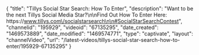{
    "title": "Tillys Social Star Search: How To Enter",
    "description": "Want to be the next Tillys Social Media Star?\n\nFind Out How To Enter Here: https:\/\/www.tillys.com\/socialstarsearch\n\n#SocialStarSearchContest",
    "channelid": "195929",
    "videoid": "67135295",
    "date_created": "1469573889",
    "date_modified": "1469574771",
    "type": "captivate",
    "layout": "channelVideo",
    "url": "\/latest-videos\/tillys-social-star-search-how-to-enter\/195929-67135295"
}
